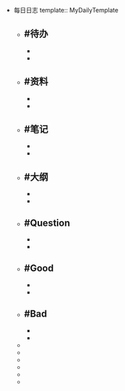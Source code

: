 - 每日日志
  template:: MyDailyTemplate
	- #待办
		-
		-
		-
	- #资料
		-
		-
		-
	- #笔记
		-
		-
		-
	- #大纲
		-
		-
		-
	- #Question
		-
		-
		-
	- #Good
		-
		-
		-
	- #Bad
		-
		-
		-
	-
	-
	-
	-
	-
	-